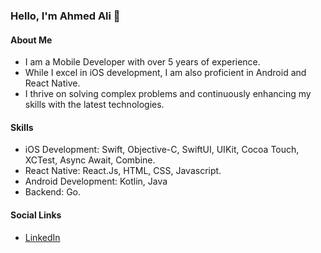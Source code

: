 ### Hello, I'm Ahmed Ali 👋

#### About Me
- I am a Mobile Developer with over 5 years of experience.
- While I excel in iOS development, I am also proficient in Android and React Native.
- I thrive on solving complex problems and continuously enhancing my skills with the latest technologies.

#### Skills
- iOS Development: Swift, Objective-C, SwiftUI, UIKit, Cocoa Touch, XCTest, Async Await, Combine.
- React Native: React.Js, HTML, CSS, Javascript.
- Android Development: Kotlin, Java
- Backend: Go.

#### Social Links
- [LinkedIn](https://www.linkedin.com/in/meet-ahmed-ali/)
